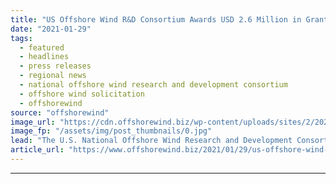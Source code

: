 ```yaml
---
title: "US Offshore Wind R&D Consortium Awards USD 2.6 Million in Grants"
date: "2021-01-29"
tags: 
  - featured
  - headlines
  - press releases
  - regional news
  - national offshore wind research and development consortium
  - offshore wind solicitation
  - offshorewind
source: "offshorewind"
image_url: "https://cdn.offshorewind.biz/wp-content/uploads/sites/2/2021/01/29082008/crowley.jpg"
image_fp: "/assets/img/post_thumbnails/0.jpg"
lead: "The U.S. National Offshore Wind Research and Development Consortium has revealed the round one"
article_url: "https://www.offshorewind.biz/2021/01/29/us-offshore-wind-rd-consortium-awards-usd-2-6-million-in-grants/"
---
```


---

